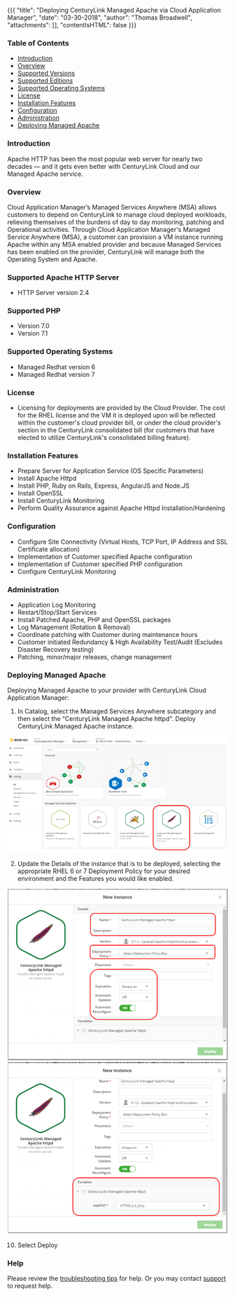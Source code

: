 {{{
  "title": "Deploying CenturyLink Managed Apache via Cloud Application Manager",
  "date": "03-30-2018",
  "author": "Thomas Broadwell",
  "attachments": [],
  "contentIsHTML": false
}}}

### Table of Contents

* [Introduction](#introduction)
* [Overview](#overview)
* [Supported Versions](#supported-versions)
* [Supported Editions](#supported-editions)
* [Supported Operating Systems](#supported-operating-systems)
* [License](#license)
* [Installation Features](#installation-features)
* [Configuration](#configuration)
* [Administration](#administration)
* [Deploying Managed Apache](#deploying-managed-Apache)


### Introduction
Apache HTTP has been the most popular web server for nearly two decades — and it gets even better with CenturyLink Cloud and our Managed Apache service.

### Overview
Cloud Application Manager’s Managed Services Anywhere (MSA) allows customers to depend on CenturyLink to manage cloud deployed workloads, relieving themselves of the burdens of day to day monitoring, patching and Operational activities.  Through Cloud Application Manager's Managed Service Anywhere (MSA), a customer can provision a VM instance running Apache within any MSA enabled provider and because Managed Services has been enabled on the provider, CenturyLink will manage both the Operating System and Apache.

### Supported Apache HTTP Server
*  HTTP Server version 2.4

### Supported PHP
*  Version 7.0
*  Version 7.1

### Supported Operating Systems
*	Managed Redhat version 6
*	Managed Redhat version 7

### License
* Licensing for deployments are provided by the Cloud Provider.  The cost for the RHEL license and the VM it is deployed upon will be reflected within the customer's cloud provider bill, or under the cloud provider's section in the CenturyLink consolidated bill (for customers that have elected to utilize CenturyLink's consolidated billing feature).

### Installation Features
* Prepare Server for Application Service (OS Specific Parameters)
* Install Apache Httpd
* Install PHP, Ruby on Rails, Express, AngularJS and Node.JS
* Install OpenSSL
* Install CenturyLink Monitoring
* Perform Quality Assurance against Apache Httpd Installation/Hardening

### Configuration
* Configure Site Connectivity (Virtual Hosts, TCP Port, IP Address and SSL Certificate allocation)
* Implementation of Customer specified Apache configuration
* Implementation of Customer specified PHP configuration
* Configure CenturyLink Monitoring

### Administration
* Application Log Monitoring
* Restart/Stop/Start Services
* Install Patched Apache, PHP and OpenSSL packages
* Log Management (Rotation & Removal)
* Coordinate patching with Customer during maintenance hours
* Customer initiated Redundancy & High Availability Test/Audit (Excludes Disaster Recovery testing)
* Patching, minor/major releases, change management


### Deploying Managed Apache

Deploying Managed Apache to your provider with CenturyLink Cloud Application Manager:

1.	In Catalog, select the Managed Services Anywhere subcategory and then select the “CenturyLink Managed Apache httpd".  Deploy CenturyLink Managed Apache instance.

  ![MgdApache0.PNG](../../images/cloud-application-manager/MgdApache0.PNG)

2.	Update the Details of the instance that is to be deployed, selecting the appropriate RHEL 6 or 7 Deployment Policy for your desired environment and the Features you would like enabled.

  ![MgdApache1.PNG](../../images/cloud-application-manager/MgdApache1.PNG)
  ![MgdApache2.PNG](../../images/cloud-application-manager/MgdApache2.PNG)

10.	Select Deploy



### Help

Please review the [troubleshooting tips](../Troubleshooting/troubleshooting-tips.md) for help. Or you may contact [support](http://managedservices.ctl.io) to request help.
